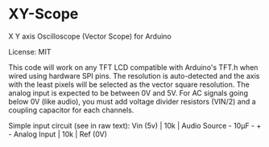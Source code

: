 # XY-Scope
X Y axis Oscilloscope (Vector Scope) for Arduino

License: MIT

This code will work on any TFT LCD compatible with Arduino's TFT.h when wired using hardware SPI pins.
The resolution is auto-detected and the axis with the least pixels will be selected as the vector square resolution.
The analog input is expected to be between 0V and 5V. For AC signals going below 0V (like audio), you must add voltage divider resistors (VIN/2) and a coupling capacitor for each channels.

Simple input circuit (see in raw text):
                   Vin (5v)
                      |
                     10k
                      |
Audio Source - 10µF - + - Analog Input
                      |
                     10k
                      |
                   Ref (0V)
